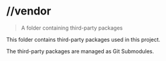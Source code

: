 # //vendor

> A folder containing third-party packages

This folder contains third-party packages used in this project.

The third-party packages are managed as Git Submodules.
